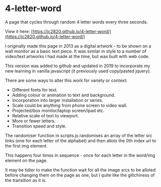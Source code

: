 # 4-letter-word

A page that cycles through random 4 letter words every three seconds.

View it here: [https://jc2820.github.io/4-letter-word/](https://jc2820.github.io/4-letter-word/)

I originally made this page in 2013 as a digital artwork - to be shown on a wall monitor as a basic text piece.
It was similar in style to a number of video/text artworks I had made at the time, but was built with web code.

This version was added to github and updated in 2019 to incorporate my new learning in vanilla javascript (it previously used copy/pasted jquery).

There are some ways to alter this work for variety or context:
* Different fonts for text.
* Adding colour or animation to text and background.
* Incorporation into larger installation or series.
* Scale could be anything from phone screen to video wall.
* Projected/box monitor/laptop screen/ipad etc.
* Relative scale of text to viewport.
* More or fewer letters.
* Transition speed and style.

The randomiser function in scripts.js randomises an array of the letter src links (one for each letter of the alphabet) and then allots the 0th index url to the first img element. 

This happens four times in sequence - once for each letter in the word/img element on the page.

It may be tidier to make the function wait for all the image srcs to be alloted before changing them on the page as one, but I quite like the glitchiness of the transition as it is.





